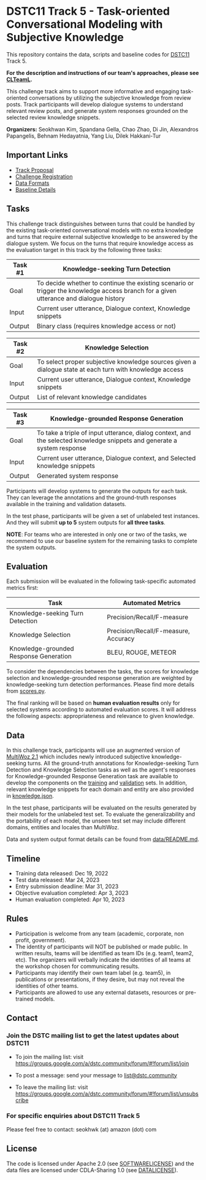 # DSTC11 Track 5 - Task-oriented Conversational Modeling with Subjective Knowledge

This repository contains the data, scripts and baseline codes for [DSTC11](https://dstc11.dstc.community/) Track 5.

**For the description and instructions of our team's approaches, please see [CLTeamL](https://github.com/lkra/dstc11-track5/tree/main/CLTeamL).**

This challenge track aims to support more informative and engaging task-oriented conversations by utilizing the subjective knowledge from review posts.
Track participants will develop dialogue systems to understand relevant review posts, and generate system responses grounded on the selected review knowledge snippets.

**Organizers:** Seokhwan Kim, Spandana Gella, Chao Zhao, Di Jin, Alexandros Papangelis, Behnam Hedayatnia, Yang Liu, Dilek Hakkani-Tur

## Important Links
* [Track Proposal](https://drive.google.com/file/d/1wHZdlz8JecDWiiJiwhP3VsKnbApdL6_e/view)
* [Challenge Registration](https://forms.gle/e2qVGPPAhpp8Upt8A)
* [Data Formats](data/README.md)
* [Baseline Details](baseline/README.md)

## Tasks

This challenge track distinguishes between turns that could be handled by the existing task-oriented conversational models with no extra knowledge and turns that require external subjective knowledge to be answered by the dialogue system.
We focus on the turns that require knowledge access as the evaluation target in this track by the following three tasks:

| Task #1 | Knowledge-seeking Turn Detection                                                                                                      |
|---------|---------------------------------------------------------------------------------------------------------------------------------------|
| Goal    | To decide whether to continue the existing scenario or trigger the knowledge access branch for a given utterance and dialogue history |
| Input   | Current user utterance, Dialogue context, Knowledge snippets                                                                          |
| Output  | Binary class (requires knowledge access or not)                                                                                       |

| Task #2 | Knowledge Selection                                                                                                                   |
|---------|---------------------------------------------------------------------------------------------------------------------------------------|
| Goal    | To select proper subjective knowledge sources given a dialogue state at each turn with knowledge access                               |
| Input   | Current user utterance, Dialogue context, Knowledge snippets                                                                          |
| Output  | List of relevant knowledge candidates                                                                                                 |

| Task #3 | Knowledge-grounded Response Generation                                                                                                |
|---------|---------------------------------------------------------------------------------------------------------------------------------------|
| Goal    | To take a triple of input utterance, dialog context, and the selected knowledge snippets and generate a system response               |
| Input   | Current user utterance, Dialogue context, and Selected knowledge snippets                                                             |
| Output  | Generated system response                                                                                                             |

Participants will develop systems to generate the outputs for each task.
They can leverage the annotations and the ground-truth responses available in the training and validation datasets.

In the test phase, participants will be given a set of unlabeled test instances.
And they will submit **up to 5** system outputs for **all three tasks**.

**NOTE**: For teams who are interested in only one or two of the tasks, we recommend to use our baseline system for the remaining tasks to complete the system outputs.

## Evaluation

Each submission will be evaluated in the following task-specific automated metrics first:

| Task                                   | Automated Metrics                    |
|----------------------------------------|--------------------------------------|
| Knowledge-seeking Turn Detection       | Precision/Recall/F-measure           |
| Knowledge Selection                    | Precision/Recall/F-measure, Accuracy |
| Knowledge-grounded Response Generation | BLEU, ROUGE, METEOR                  |

To consider the dependencies between the tasks, the scores for knowledge selection and knowledge-grounded response generation are weighted by knowledge-seeking turn detection performances. Please find more details from [scores.py](scripts/scores.py).

The final ranking will be based on **human evaluation results** only for selected systems according to automated evaluation scores.
It will address the following aspects: appropriateness and relevance to given knowledge.

## Data

In this challenge track, participants will use an augmented version of [MultiWoz 2.1](https://github.com/budzianowski/multiwoz) which includes newly introduced subjective knowledge-seeking turns.
All the ground-truth annotations for Knowledge-seeking Turn Detection and Knowledge Selection tasks as well as the agent's responses for Knowledge-grounded Response Generation task are available to develop the components on the [training](data/train) and [validation](data/val) sets.
In addition, relevant knowledge snippets for each domain and entity are also provided in [knowledge.json](data/knowledge.json).

In the test phase, participants will be evaluated on the results generated by their models for the unlabeled test set.
To evaluate the generalizability and the portability of each model, the unseen test set may include different domains, entities and locales than MultiWoz.

Data and system output format details can be found from [data/README.md](data/README.md).

## Timeline

* Training data released: Dec 19, 2022 
* Test data released: Mar 24, 2023
* Entry submission deadline: Mar 31, 2023
* Objective evaluation completed: Apr 3, 2023
* Human evaluation completed: Apr 10, 2023

## Rules

* Participation is welcome from any team (academic, corporate, non profit, government).
* The identity of participants will NOT be published or made public. In written results, teams will be identified as team IDs (e.g. team1, team2, etc). The organizers will verbally indicate the identities of all teams at the workshop chosen for communicating results.
* Participants may identify their own team label (e.g. team5), in publications or presentations, if they desire, but may not reveal the identities of other teams.
* Participants are allowed to use any external datasets, resources or pre-trained models.

## Contact

### Join the DSTC mailing list to get the latest updates about DSTC11
* To join the mailing list: visit https://groups.google.com/a/dstc.community/forum/#!forum/list/join

* To post a message: send your message to list@dstc.community

* To leave the mailing list: visit https://groups.google.com/a/dstc.community/forum/#!forum/list/unsubscribe

### For specific enquiries about DSTC11 Track 5

Please feel free to contact: seokhwk (at) amazon (dot) com

## License

The code is licensed under Apache 2.0 (see [SOFTWARELICENSE](SOFTWARELICENSE)) and the data files are licensed under CDLA-Sharing 1.0 (see [DATALICENSE](DATALICENSE)).

